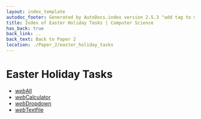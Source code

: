```yaml
---
layout: index_template
autodoc_footer: Generated by AutoDocs.index version 2.5.3 "add tag to make &lt;base&gt; work" ⓒ Starwort, 2020
title: Index of Easter Holiday Tasks | Computer Science
has_back: true
back_link: ..
back_text: Back to Paper 2
location: ./Paper_2/easter_holiday_tasks
---
```


# **Easter Holiday Tasks**

- <a href='./all.html'><i title='HTML file' class="material-icons">web</i>All</a>
- <a href='./calculator.html'><i title='HTML file' class="material-icons">web</i>Calculator</a>
- <a href='./dropdown.html'><i title='HTML file' class="material-icons">web</i>Dropdown</a>
- <a href='./textfile.html'><i title='HTML file' class="material-icons">web</i>Textfile</a>
